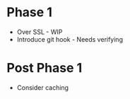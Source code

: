 Phase 1
=======

* Over SSL - WIP
* Introduce git hook - Needs verifying

Post Phase 1
============


* Consider caching
